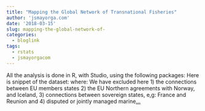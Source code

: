 ```yaml
---
title: "Mapping the Global Network of Transnational Fisheries"
author: 'jsmayorga.com'
date: '2018-03-15'
slug: mapping-the-global-network-of-
categories:
  - bloglink
tags:
  - rstats
  - jsmayorgacom
---
```


All the analysis is done in R, with Studio, using the following packages: Here is snippet of the dataset: where: We have excluded here 1) the connections between EU members states 2) the EU Northern agreements with Norway, and Iceland, 3) connections between sovereign states, e,g: France and Reunion and 4) disputed or jointly managed marine[... <i class="fas fa-external-link-alt"></i>](http://jsmayorga.com/post/mapping-the-global-network-of-transnational-fisheries/)

